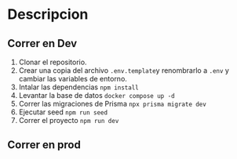 # Descripcion


## Correr en Dev


1. Clonar el repositorio.
2. Crear una copia del archivo ```.env.template```y renombrarlo a ```.env``` y cambiar las variables de entorno.
3. Intalar las dependencias ```npm install```
4. Levantar la base de datos ```docker compose up -d```
5. Correr las migraciones de Prisma ```npx prisma migrate dev```
6. Ejecutar seed ```npm run seed```
7. Correr el proyecto ```npm run dev```



## Correr en prod


